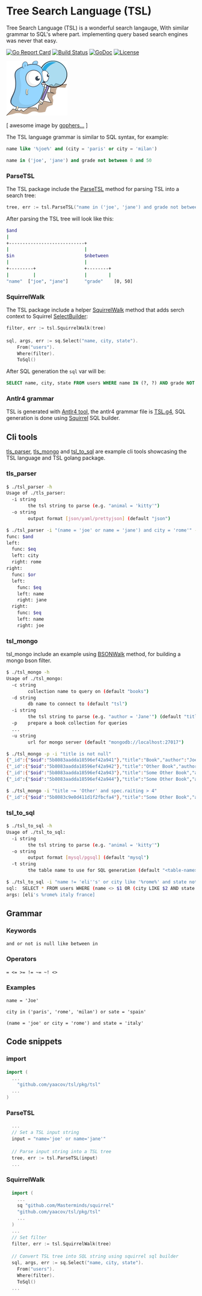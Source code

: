 # Tree Search Language (TSL)

Tree Search Language (TSL) is a wonderful search langauge, With similar grammar to SQL's
where part. implementing query based search engines was never that easy.

[![Go Report Card](https://goreportcard.com/badge/github.com/yaacov/tsl)](https://goreportcard.com/report/github.com/yaacov/tsl)
[![Build Status](https://travis-ci.org/yaacov/tsl.svg?branch=master)](https://travis-ci.org/yaacov/tsl)
[![GoDoc](https://godoc.org/github.com/yaacov/tsl/pkg/tsl?status.svg)](https://godoc.org/github.com/yaacov/tsl/pkg/tsl)
[![License](https://img.shields.io/badge/License-Apache%202.0-blue.svg)](https://opensource.org/licenses/Apache-2.0)

![TSL](/img/search.png?raw=true "TSL Logo")

[ awesome image by [gophers...](https://github.com/egonelbre/gophers) ]

The TSL language grammar is similar to SQL syntax, for example:
``` sql
name like '%joe%' and (city = 'paris' or city = 'milan')
```
``` sql
name in ('joe', 'jane') and grade not between 0 and 50
```

### ParseTSL

The TSL package include the [ParseTSL](https://godoc.org/github.com/yaacov/tsl/pkg/tsl#ParseTSL) method for parsing TSL into a search tree:
``` go
tree, err := tsl.ParseTSL("name in ('joe', 'jane') and grade not between 0 and 50")
```

After parsing the TSL tree will look like this:
``` bash
$and
|
+----------------------------+
|                            |
$in                          $nbetween
|                            |
+---------+                  +--------+
|         |                  |        |
"name"  ["joe", "jane"]      "grade"    [0, 50]
```

### SquirrelWalk

The TSL package include a helper [SquirrelWalk](/pkg/tsl/tsl_squirrel_walk.go) method that adds serch context to Squirrel [SelectBuilder](https://godoc.org/github.com/Masterminds/squirrel#SelectBuilder):

``` go
filter, err := tsl.SquirrelWalk(tree)

sql, args, err := sq.Select("name, city, state").
    From("users").
    Where(filter).
    ToSql()
```

After SQL generation the `sql` var will be:
``` sql
SELECT name, city, state FROM users WHERE name IN (?, ?) AND grade NOT BETWEEN ? AND ?
```

### Antlr4 grammar

TSL is generated with [Antlr4 tool](https://github.com/antlr/antlr4/), the antlr4 grammar file is [TSL.g4](/TSL.g4),
SQL generation is done using [Squirrel](https://github.com/Masterminds/squirrel) SQL builder.

## Cli tools

[tls_parser](/cmd/tsl_parser), [tls_mongo](/cmd/tsl_mongo) and [tsl_to_sql](/cmd/tsl_to_sql) are example cli tools showcasing the TSL language and TSL golang package.

### tls_parser

``` bash
$ ./tsl_parser -h
Usage of ./tls_parser:
  -i string
    	the tsl string to parse (e.g. "animal = 'kitty'")
  -o string
    	output format [json/yaml/prettyjson] (default "json")
```


``` bash
$ ./tsl_parser -i "(name = 'joe' or name = 'jane') and city = 'rome'" -o yaml
func: $and
left:
  func: $eq
  left: city
  right: rome
right:
  func: $or
  left:
    func: $eq
    left: name
    right: jane
  right:
    func: $eq
    left: name
    right: joe
```

### tsl_mongo

tsl_mongo include an example using [BSONWalk](/pkg/tsl/tsl_bson_walk.g) method, for building a mongo bson filter.

``` bash
$ ./tsl_mongo -h
Usage of ./tsl_mongo:
  -c string
    	collection name to query on (default "books")
  -d string
    	db name to connect to (default "tsl")
  -i string
    	the tsl string to parse (e.g. "author = 'Jane'") (default "title is not null")
  -p	prepare a book collection for queries
  ...
  -u string
    	url for mongo server (default "mongodb://localhost:27017")
```

``` bash
$ ./tsl_mongo -p -i "title is not null"
{"_id":{"$oid":"5b8083aadda18596ef42a941"},"title":"Book","author":"Joe","spec":{"pages":{"$numberLong":"100"},"raiting":{"$numberLong":"4"}}}
{"_id":{"$oid":"5b8083aadda18596ef42a942"},"title":"Other Book","author":"Jane","spec":{"pages":{"$numberLong":"200"},"raiting":{"$numberLong":"3"}}}
{"_id":{"$oid":"5b8083aadda18596ef42a943"},"title":"Some Other Book","author":"Jane","spec":{"pages":{"$numberLong":"50"},"raiting":{"$numberLong":"5"}}}
{"_id":{"$oid":"5b8083aadda18596ef42a944"},"title":"Some Other Book","author":"Jane","spec":{"pages":{"$numberLong":"50"}}}
```
``` bash
$ ./tsl_mongo -i "title ~= 'Other' and spec.raiting > 4"
{"_id":{"$oid":"5b8083c9e0d411d1f2fbcfa4"},"title":"Some Other Book","author":"Jane","spec":{"pages":{"$numberLong":"50"},"raiting":{"$numberLong":"5"}}}
```

### tsl_to_sql

``` bash
$ ./tsl_to_sql -h
Usage of ./tsl_to_sql:
  -i string
    	the tsl string to parse (e.g. "animal = 'kitty'")
  -o string
    	output format [mysql/pgsql] (default "mysql")
  -t string
    	the table name to use for SQL generation (default "<table-name>")

```

``` bash
$ ./tsl_to_sql -i "name != 'eli''s' or city like '%rome%' and state not between 'italy' and 'france'" -t users -o pgsql
sql:  SELECT * FROM users WHERE (name <> $1 OR (city LIKE $2 AND state NOT BETWEEN $3 AND $4))
args: [eli's %rome% italy france]

```

## Grammar

### Keywords
```
and or not is null like between in
```
### Operators
```
= <= >= != ~= ~! <>
```
### Examples
```
name = 'Joe'
```
```
city in ('paris', 'rome', 'milan') or sate = 'spain'
```
```
(name = 'joe' or city = 'rome') and state = 'italy'
```

## Code snippets

### import

``` go
import (
  ...
	"github.com/yaacov/tsl/pkg/tsl"
  ...
)
```

### ParseTSL

``` go
  ...
  // Set a TSL input string
  input = "name='joe' or name='jane'"

  // Parse input string into a TSL tree
  tree, err := tsl.ParseTSL(input)
  ...
```

### SquirrelWalk

``` go
  import (
    ...
    sq "github.com/Masterminds/squirrel"
    "github.com/yaacov/tsl/pkg/tsl"
    ...
  )
  ...
  // Set filter
  filter, err := tsl.SquirrelWalk(tree)

  // Convert TSL tree into SQL string using squirrel sql builder
  sql, args, err := sq.Select("name, city, state").
    From("users").
    Where(filter).
    ToSql()
  ...
```
